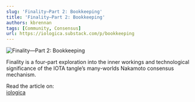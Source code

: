 ```yaml
---
slug: 'Finality—Part 2: Bookkeeping'
title: 'Finality—Part 2: Bookkeeping'
authors: kbrennan
tags: [Community, Consensus]
url: https://iologica.substack.com/p/bookkeeping
---
```


![Finality—Part 2: Bookkeeping](https://cdn.substack.com/image/fetch/w_1456,c_limit,f_auto,q_auto:good,fl_progressive:steep/https%3A%2F%2Fbucketeer-e05bbc84-baa3-437e-9518-adb32be77984.s3.amazonaws.com%2Fpublic%2Fimages%2F5f9e5370-706a-41dd-8648-8ff1b334eb7e_800x450.jpeg)

Finality is a four-part exploration into the inner workings and technological significance of the IOTA tangle’s many-worlds Nakamoto consensus mechanism.

Read the article on:  
[iologica](https://iologica.substack.com/p/bookkeeping)
